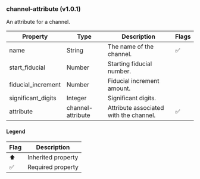### channel-attribute (v1.0.1)
An attribute for a channel.

| Property | Type | Description | Flags |
|---|---|---|---|
| name | String | The name of the channel. | ✅ |
| start_fiducial | Number | Starting fiducial number. |  |
| fiducial_increment | Number | Fiducial increment amount. |  |
| significant_digits | Integer | Significant digits. |  |
| attribute | channel-attribute | Attribute associated with the channel. | ✅ |


#### Legend

| Flag | Description |
| --- | --- |
| ⬆️ | Inherited property |
| ✅ | Required property |

